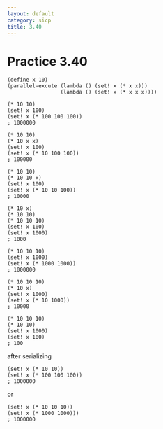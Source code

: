 ```yaml
---
layout: default
category: sicp
title: 3.40
---
```


# Practice 3.40

    (define x 10)
    (parallel-excute (lambda () (set! x (* x x)))
                     (lambda () (set! x (* x x x))))

    (* 10 10)
    (set! x 100)
    (set! x (* 100 100 100))
    ; 1000000

    (* 10 10)
    (* 10 x x)
    (set! x 100)
    (set! x (* 10 100 100))
    ; 100000

    (* 10 10)
    (* 10 10 x)
    (set! x 100)
    (set! x (* 10 10 100))
    ; 10000

    (* 10 x)
    (* 10 10)
    (* 10 10 10)
    (set! x 100)
    (set! x 1000)
    ; 1000

    (* 10 10 10)
    (set! x 1000)
    (set! x (* 1000 1000))
    ; 1000000

    (* 10 10 10)
    (* 10 x)
    (set! x 1000)
    (set! x (* 10 1000))
    ; 10000

    (* 10 10 10)
    (* 10 10)
    (set! x 1000)
    (set! x 100)
    ; 100

after serializing

    (set! x (* 10 10))
    (set! x (* 100 100 100))
    ; 1000000

or 

    (set! x (* 10 10 10))
    (set! x (* 1000 1000)))
    ; 1000000

